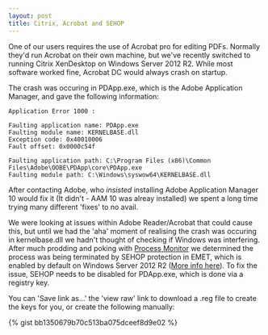 ```yaml
---
layout: post
title: Citrix, Acrobat and SEHOP
---
```


One of our users requires the use of Acrobat pro for editing PDFs. Normally they'd run Acrobat on their own machine, but we've recently switched to running Citrix XenDesktop on Windows Server 2012 R2. While most software worked fine, Acrobat DC would always crash on startup. 
<!--more-->

The crash was occuring in PDApp.exe, which is the Adobe Application Manager, and gave the following information: 

    Application Error 1000 :
 
    Faulting application name: PDApp.exe
    Faulting module name: KERNELBASE.dll
    Exception code: 0x40010006
    Fault offset: 0x0000c54f

    Faulting application path: C:\Program Files (x86)\Common Files\Adobe\OOBE\PDApp\core\PDApp.exe
    Faulting module path: C:\Windows\syswow64\KERNELBASE.dll

After contacting Adobe, who *insisted* installing Adobe Application Manager 10 would fix it (It didn't - AAM 10 was alreay installed) we spent a long time trying many different 'fixes' to no avail.

We were looking at issues within Adobe Reader/Acrobat that could cause this, but until we had the 'aha' moment of realising the crash was occuring in kernelbase.dll we hadn't thought of checking if Windows was interfering. After much prodding and poking with [Process Monitor](https://technet.microsoft.com/en-us/sysinternals/processmonitor.aspx) we determined the process was being terminated by SEHOP protection in EMET, which is enabled by default on Windows Server 2012 R2 ([More info here](https://krebsonsecurity.com/2013/06/windows-security-101-emet-4-0/)). To fix the issue, SEHOP needs to be disabled for PDApp.exe, which is done via a registry key.

You can 'Save link as...' the 'view raw' link to download a .reg file to create the keys for you, or create the following manually:

{% gist bb1350679b70c513ba075dceef8d9e02 %}
